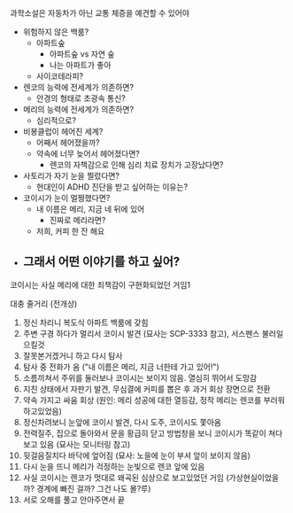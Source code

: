 과학소설은 자동차가 아닌 교통 체증을 예견할 수 있어야

- 위험하지 않은 백룸?
  - 아파트숲
    - 아파트숲 vs 자연 숲
    - 나는 아파트가 좋아
  - 사이코테라피?
- 렌코의 능력에 전세계가 의존하면?
  - 안경의 형태로 초광속 통신?
- 메리의 능력에 전세계가 의존하면?
  - 심리적으로?
- 비봉클럽이 헤어진 세계?
  - 어째서 헤어졌을까?
  - 약속에 너무 늦어서 헤어졌다면?
    - 렌코의 자책감으로 인해 심리 치료 장치가 고장났다면?
- 사토리가 자기 눈을 찔렀다면?
  - 현대인이 ADHD 진단을 받고 싶어하는 이유는?
- 코이시가 눈이 멀쩡했다면?
  - 내 이름은 메리, 지금 네 뒤에 있어
    - 진짜로 메리라면?
  - 저희, 커피 한 잔 해요
- 그래서 어떤 이야기를 하고 싶어?
  - 

코이시는 사실 메리에 대한 죄책감이 구현화되었던 거임1

대충 줄거리 (전개상)

1. 정신 차리니 복도식 아파트 백룸에 갖힘
2. 주변 구경 하다가 멀리서 코이시 발견 (묘사는 SCP-3333 참고), 서스펜스 불러일으킬것
3. 잘못본거겠거니 하고 다시 탐사
4. 탐사 중 전화가 옴 ("내 이름은 메리, 지금 너한테 가고 있어!")
5. 소름끼쳐서 주위를 둘러보나 코이시는 보이지 않음. 열심히 뛰어서 도망감
6. 지친 상태에서 자판기 발견, 무심결에 커피를 뽑은 후 과거 회상 장면으로 전환
7. 약속 가지고 싸움 회상 (원인: 메리 성공에 대한 열등감, 정작 메리는 렌코를 부러워하고있었음)
8. 정신차려보니 눈앞에 코이시 발견, 다시 도주, 코이시도 쫓아옴
9. 전력질주, 집으로 돌아와서 문을 황급히 닫고 방법창을 보니 코이시가 똑같이 쳐다보고 있음 (묘사는 모니터링 참고)
10. 뒷걸음질치다 바닥에 엎어짐 (묘사: 노을에 눈이 부셔 앞이 보이지 않음)
11. 다시 눈을 뜨니 메리가 걱정하는 눈빛으로 렌코 앞에 있음
12. 사실 코이시는 렌코가 멋대로 왜곡된 심상으로 보고있었던 거임 (가상현실이었을까? 경계에 빠진 걸까? 그건 나도 몰?루)
13. 서로 오해를 풀고 안아주면서 끝
